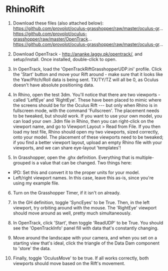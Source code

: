 RhinoRift
=========
1) Download these files (also attached below):
https://github.com/provolot/oculus-grasshopper/raw/master/oculus-gr...
https://github.com/provolot/oculus-grasshopper/raw/master/OpenTrack...
https://github.com/provolot/oculus-grasshopper/raw/master/oculus-gr...

2) Download OpenTrack - http://ananke.laggy.pk/opentrack/, and setup/install. Once installed, double-click to open. 

3) In OpenTrack, load the 'OpenTrackRiftGrasshopperUDP.ini' profile. Click the 'Start' button and move your Rift around - make sure that it looks like the Yaw/Pitch/Roll data is being sent. TX/TY/TZ will all be 0, as Oculus doesn't have absolute positioning data.

4) In Rhino, open the test 3dm. You'll notice that there are two viewports - called 'LeftEye' and 'RightEye'. These have been placed to mimic where the screens should be for the Oculus Rift --- but only when Rhino is in fullscreen mode, with the command 'Fullscreen'. The placement needs to be tweaked, but should work.
If you want to use your own model, you can load your own .3dm file in Rhino, then you can right-click on the viewport name, and go to Viewport Layout > Read from File. If you then load my test file, Rhino should open my two viewports, sized correctly, onto your model.
The placement of these viewports need to be tweaked; if you find a better viewport layout, upload an empty Rhino file with your viewports, and we can share eye-layout 'templates'!

5) In Grasshopper, open the .ghx definition. Everything that is multiple-grouped is a value that can be changed. Two things here:
- IPD: Set this and convert it to the proper units for your model. 
- Left/right viewport names. In this case, leave this as-is, since you're using my example file.

6) Turn on the Grasshopper Timer, if it isn't on already.

7) In the GH definition, toggle 'SyncEyes' to be True. Then, in the left viewport, try orbiting around with the mouse. The 'RightEye' viewport should move around as well, pretty much simultaneously.

8) In OpenTrack, click 'Start', then toggle 'ReadUDP' to be True. You should see the 'OpenTrackInfo' panel fill with data that's constantly changing.

9) Move around the landscape with your camera, and when you set on a starting view that's ideal, click the triangle of the Data Dam component to 'store' the data.

10)  Finally, toggle 'OculusMove' to be true. If all works correctly, both viewports should move based on the Rift's movement.
